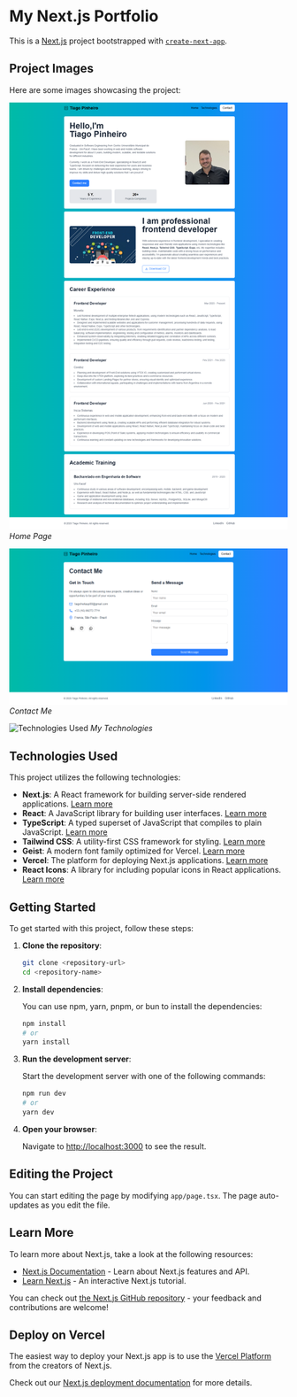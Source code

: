 # My Next.js Portfolio

This is a [Next.js](https://nextjs.org) project bootstrapped with [`create-next-app`](https://nextjs.org/docs/app/api-reference/cli/create-next-app).

## Project Images

Here are some images showcasing the project:

![Homepage](public/images/pages/page-home.png)
*Home Page*

![Contact Me](public/images/pages/page-contact.png)
*Contact Me*

![Technologies Used](public/images/svg/page-technologies.png)
*My Technologies*

## Technologies Used

This project utilizes the following technologies:

- **Next.js**: A React framework for building server-side rendered applications. [Learn more](https://nextjs.org)
- **React**: A JavaScript library for building user interfaces. [Learn more](https://reactjs.org)
- **TypeScript**: A typed superset of JavaScript that compiles to plain JavaScript. [Learn more](https://www.typescriptlang.org)
- **Tailwind CSS**: A utility-first CSS framework for styling. [Learn more](https://tailwindcss.com)
- **Geist**: A modern font family optimized for Vercel. [Learn more](https://geist-ui.dev)
- **Vercel**: The platform for deploying Next.js applications. [Learn more](https://vercel.com)
- **React Icons**: A library for including popular icons in React applications. [Learn more](https://react-icons.github.io/react-icons/)

## Getting Started

To get started with this project, follow these steps:

1. **Clone the repository**:

   ```bash
   git clone <repository-url>
   cd <repository-name>
   ```

2. **Install dependencies**:

   You can use npm, yarn, pnpm, or bun to install the dependencies:

   ```bash
   npm install
   # or
   yarn install
   ```

3. **Run the development server**:

   Start the development server with one of the following commands:

   ```bash
   npm run dev
   # or
   yarn dev
   ```

4. **Open your browser**:

   Navigate to [http://localhost:3000](http://localhost:3000) to see the result.

## Editing the Project

You can start editing the page by modifying `app/page.tsx`. The page auto-updates as you edit the file.

## Learn More

To learn more about Next.js, take a look at the following resources:

- [Next.js Documentation](https://nextjs.org/docs) - Learn about Next.js features and API.
- [Learn Next.js](https://nextjs.org/learn) - An interactive Next.js tutorial.

You can check out [the Next.js GitHub repository](https://github.com/vercel/next.js) - your feedback and contributions are welcome!

## Deploy on Vercel

The easiest way to deploy your Next.js app is to use the [Vercel Platform](https://vercel.com/new?utm_medium=default-template&filter=next.js&utm_source=create-next-app&utm_campaign=create-next-app-readme) from the creators of Next.js.

Check out our [Next.js deployment documentation](https://nextjs.org/docs/app/building-your-application/deploying) for more details.
